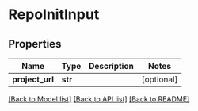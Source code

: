 # RepoInitInput

## Properties
Name | Type | Description | Notes
------------ | ------------- | ------------- | -------------
**project_url** | **str** |  | [optional]

[[Back to Model list]](../README.md#documentation-for-models) [[Back to API list]](../README.md#documentation-for-api-endpoints) [[Back to README]](../README.md)

